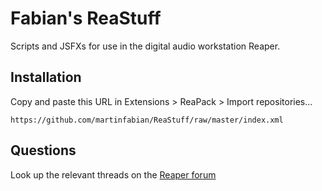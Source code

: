 # Fabian's ReaStuff

Scripts and JSFXs for use in the digital audio workstation Reaper.

## Installation

Copy and paste this URL in Extensions > ReaPack > Import repositories...

    https://github.com/martinfabian/ReaStuff/raw/master/index.xml

## Questions

Look up the relevant threads on the [Reaper forum](https://forum.cockos.com/forumdisplay.php?f=20)